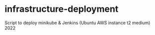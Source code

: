 # infrastructure-deployment
Script to deploy minikube &amp; Jenkins (Ubuntu AWS instance t2 medium) 2022
